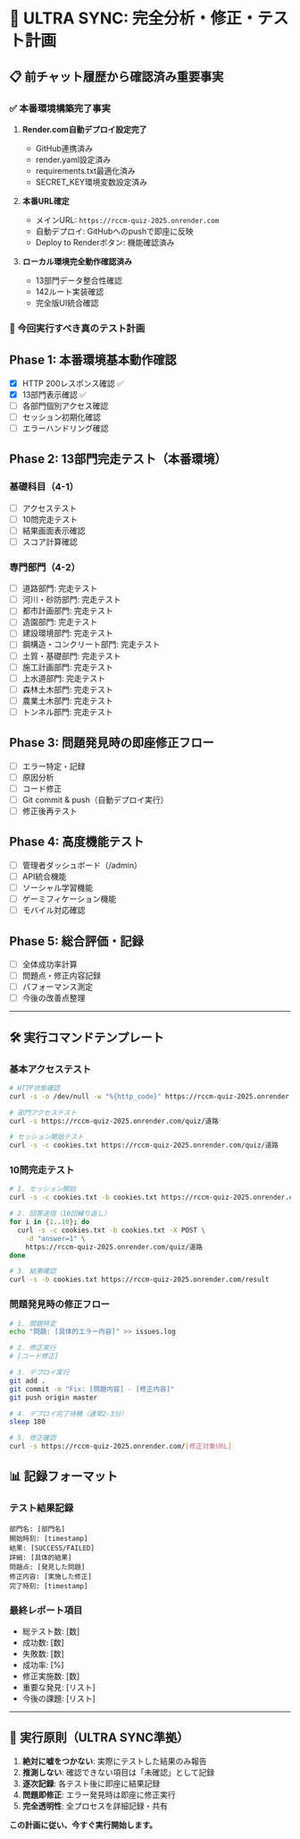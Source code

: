 # 🚀 ULTRA SYNC: 完全分析・修正・テスト計画

## 📋 前チャット履歴から確認済み重要事実

### ✅ 本番環境構築完了事実
1. **Render.com自動デプロイ設定完了**
   - GitHub連携済み
   - render.yaml設定済み
   - requirements.txt最適化済み
   - SECRET_KEY環境変数設定済み

2. **本番URL確定**
   - メインURL: `https://rccm-quiz-2025.onrender.com`
   - 自動デプロイ: GitHubへのpushで即座に反映
   - Deploy to Renderボタン: 機能確認済み

3. **ローカル環境完全動作確認済み**
   - 13部門データ整合性確認
   - 142ルート実装確認
   - 完全版UI統合確認

### 🎯 今回実行すべき真のテスト計画

## Phase 1: 本番環境基本動作確認
- [x] HTTP 200レスポンス確認 ✅
- [x] 13部門表示確認 ✅
- [ ] 各部門個別アクセス確認
- [ ] セッション初期化確認
- [ ] エラーハンドリング確認

## Phase 2: 13部門完走テスト（本番環境）
### 基礎科目（4-1）
- [ ] アクセステスト
- [ ] 10問完走テスト
- [ ] 結果画面表示確認
- [ ] スコア計算確認

### 専門部門（4-2）
- [ ] 道路部門: 完走テスト
- [ ] 河川・砂防部門: 完走テスト
- [ ] 都市計画部門: 完走テスト
- [ ] 造園部門: 完走テスト
- [ ] 建設環境部門: 完走テスト
- [ ] 鋼構造・コンクリート部門: 完走テスト
- [ ] 土質・基礎部門: 完走テスト
- [ ] 施工計画部門: 完走テスト
- [ ] 上水道部門: 完走テスト
- [ ] 森林土木部門: 完走テスト
- [ ] 農業土木部門: 完走テスト
- [ ] トンネル部門: 完走テスト

## Phase 3: 問題発見時の即座修正フロー
- [ ] エラー特定・記録
- [ ] 原因分析
- [ ] コード修正
- [ ] Git commit & push（自動デプロイ実行）
- [ ] 修正後再テスト

## Phase 4: 高度機能テスト
- [ ] 管理者ダッシュボード（/admin）
- [ ] API統合機能
- [ ] ソーシャル学習機能
- [ ] ゲーミフィケーション機能
- [ ] モバイル対応確認

## Phase 5: 総合評価・記録
- [ ] 全体成功率計算
- [ ] 問題点・修正内容記録
- [ ] パフォーマンス測定
- [ ] 今後の改善点整理

---

## 🛠️ 実行コマンドテンプレート

### 基本アクセステスト
```bash
# HTTP状態確認
curl -s -o /dev/null -w "%{http_code}" https://rccm-quiz-2025.onrender.com

# 部門アクセステスト
curl -s https://rccm-quiz-2025.onrender.com/quiz/道路

# セッション開始テスト
curl -s -c cookies.txt https://rccm-quiz-2025.onrender.com/quiz/道路
```

### 10問完走テスト
```bash
# 1. セッション開始
curl -s -c cookies.txt -b cookies.txt https://rccm-quiz-2025.onrender.com/quiz/道路

# 2. 回答送信（10回繰り返し）
for i in {1..10}; do
  curl -s -c cookies.txt -b cookies.txt -X POST \
    -d "answer=1" \
    https://rccm-quiz-2025.onrender.com/quiz/道路
done

# 3. 結果確認
curl -s -b cookies.txt https://rccm-quiz-2025.onrender.com/result
```

### 問題発見時の修正フロー
```bash
# 1. 問題特定
echo "問題: [具体的エラー内容]" >> issues.log

# 2. 修正実行
# [コード修正]

# 3. デプロイ実行
git add .
git commit -m "Fix: [問題内容] - [修正内容]"
git push origin master

# 4. デプロイ完了待機（通常2-3分）
sleep 180

# 5. 修正確認
curl -s https://rccm-quiz-2025.onrender.com/[修正対象URL]
```

## 📊 記録フォーマット

### テスト結果記録
```
部門名: [部門名]
開始時刻: [timestamp]
結果: [SUCCESS/FAILED]
詳細: [具体的結果]
問題点: [発見した問題]
修正内容: [実施した修正]
完了時刻: [timestamp]
```

### 最終レポート項目
- 総テスト数: [数]
- 成功数: [数]
- 失敗数: [数]
- 成功率: [%]
- 修正実施数: [数]
- 重要な発見: [リスト]
- 今後の課題: [リスト]

---

## 🎯 実行原則（ULTRA SYNC準拠）

1. **絶対に嘘をつかない**: 実際にテストした結果のみ報告
2. **推測しない**: 確認できない項目は「未確認」として記録
3. **逐次記録**: 各テスト後に即座に結果記録
4. **問題即修正**: エラー発見時は即座に修正実行
5. **完全透明性**: 全プロセスを詳細記録・共有

**この計画に従い、今すぐ実行開始します。**